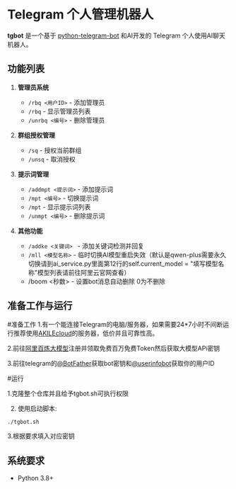 # Telegram 个人管理机器人
**tgbot** 是一个基于 [python-telegram-bot](https://github.com/python-telegram-bot/python-telegram-bot) 和AI开发的 Telegram 个人使用AI聊天机器人。
## 功能列表

1. **管理员系统**
   - `/rbq <用户ID>` - 添加管理员
   - `/rbq` - 显示管理员列表
   - `/unrbq <编号>` - 删除管理员

2. **群组授权管理**
   - `/sq` - 授权当前群组
   - `/unsq` - 取消授权

3. **提示词管理**
   - `/addmpt <提示词>` - 添加提示词
   - `/mpt <编号>` - 切换提示词
   - `/mpt` - 显示提示词列表
   - `/unmpt <编号>` - 删除提示词

4. **其他功能**
   - `/addke <关键词> ` - 添加关键词检测并回复
   - `/mll <模型名称>` - 临时切换AI模型重启失效（默认是qwen-plus需要永久切换请到ai_service.py里面第12行的self.current_model = "填写模型名称"模型列表请前往阿里云官网查看）
   - /boom <秒数> - 设置bot消息自动删除 0为不删除
     
## 准备工作与运行
#准备工作
1.有一个能连接Telegram的电脑/服务器，如果需要24*7小时不间断运行推荐使用[AKILEcloud](https://akile.io/register?aff_code=f26ab36b-ff75-4ed4-82cc-cb5d5b81ec6a)的服务器，低价并且可靠性高。

2.前往[阿里百炼大模型](https://dashi.aliyun.com/activity/ydsbl?userCode=1bdcekfy&clubBiz=subTask..12101003..10239..)注册并领取免费百万免费Token然后获取大模型APi密钥

3.前往telegram的[@BotFather](https://t.me/@BotFather)获取bot密钥和[@userinfobot](https://t.me/@userinfobot)获取你的用户ID
 
#运行

1.克隆整个仓库并且给予tgbot.sh可执行权限

2. 使用启动脚本:
```bash
./tgbot.sh
```
3.根据要求填入对应密钥

## 系统要求
- Python 3.8+
